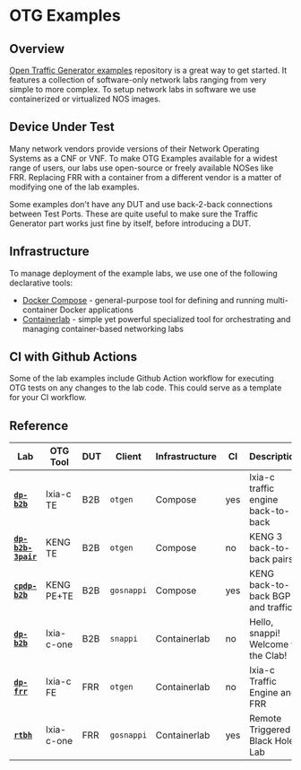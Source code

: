# OTG Examples

## Overview 

[Open Traffic Generator examples](https://github.com/open-traffic-generator/otg-examples) repository is a great way to get started. It features a collection of software-only network labs ranging from very simple to more complex. To setup network labs in software we use containerized or virtualized NOS images.

## Device Under Test

Many network vendors provide versions of their Network Operating Systems as a CNF or VNF. To make OTG Examples available for a widest range of users, our labs use open-source or freely available NOSes like FRR. Replacing FRR with a container from a different vendor is a matter of modifying one of the lab examples.

Some examples don't have any DUT and use back-2-back connections between Test Ports. These are quite useful to make sure the Traffic Generator part works just fine by itself, before introducing a DUT.

## Infrastructure

To manage deployment of the example labs, we use one of the following declarative tools:

* [Docker Compose](https://docs.docker.com/compose/) - general-purpose tool for defining and running multi-container Docker applications
* [Containerlab](https://containerlab.dev/) - simple yet powerful specialized tool for orchestrating and managing container-based networking labs

## CI with Github Actions

Some of the lab examples include Github Action workflow for executing OTG tests on any changes to the lab code. This could serve as a template for your CI workflow.

## Reference

| Lab                                                                                                             | OTG Tool    | DUT  | Client     | Infrastructure | CI  | Description                          |
| --------------------------------------------------------------------------------------------------------------- | ----------- | ---- | ---------- | -------------- | --- | ------------------------------------ |
| [**`dp-b2b`**](https://github.com/open-traffic-generator/otg-examples/blob/main/docker-compose/b2b)             | Ixia-c TE   | B2B  | `otgen`    | Compose        | yes | Ixia-c traffic engine back-to-back   |
| [**`dp-b2b-3pair`**](https://github.com/open-traffic-generator/otg-examples/blob/main/docker-compose/b2b-3pair) | KENG TE     | B2B  | `otgen`    | Compose        | no  | KENG 3 back-to-back pairs            |
| [**`cpdp-b2b`**](https://github.com/open-traffic-generator/otg-examples/blob/main/docker-compose/cpdp-b2b)      | KENG PE+TE  | B2B  | `gosnappi` | Compose        | yes | KENG back-to-back BGP and traffic    |
| [**`dp-b2b`** ](https://github.com/open-traffic-generator/otg-examples/blob/main/clab/ixia-c-b2b)               | Ixia-c-one  | B2B  | `snappi`   | Containerlab   | no  | Hello, snappi! Welcome to the Clab!  |
| [**`dp-frr`**](https://github.com/open-traffic-generator/otg-examples/blob/main/clab/ixia-c-te-frr)             | Ixia-c FE   | FRR  | `otgen`    | Containerlab   | no  | Ixia-c Traffic Engine and FRR        |
| [**`rtbh`**](https://github.com/open-traffic-generator/otg-examples/blob/main/clab/rtbh)                        | Ixia-c-one  | FRR  | `gosnappi` | Containerlab   | yes | Remote Triggered Black Hole Lab      |
